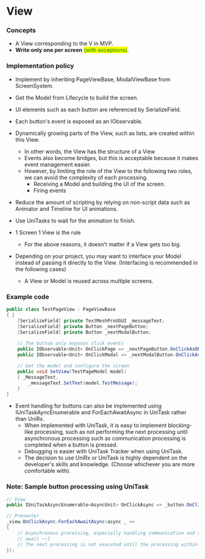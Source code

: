 # View

### Concepts

* A View corresponding to the V in MVP.
* **Write only one per screen** <mark style="color:green;">(with exceptions)</mark>.

### Implementation policy

* Implement by inheriting PageViewBase, ModalViewBase from ScreenSystem.
* Get the Model from Lifecycle to build the screen.
* UI elements such as each button are referenced by SerializeField.
* Each button's event is exposed as an IObservable.
* Dynamically growing parts of the View, such as lists, are created within this View.
  * In other words, the View has the structure of a View
  * Events also become bridges, but this is acceptable because it makes event management easier.
  * However, by limiting the role of the View to the following two roles, we can avoid the complexity of each processing.
    * Receiving a Model and building the UI of the screen.
    * Firing events
* Reduce the amount of scripting by relying on non-script data such as Animator and Timeline for UI animations.
* Use UniTasks to wait for the animation to finish.
* 1 Screen 1 View is the rule
  * For the above reasons, it doesn't matter if a View gets too big.
* Depending on your project, you may want to interface your Model instead of passing it directly to the View. (Interfacing is recommended in the following cases)

    * A View or Model is reused across multiple screens.



### Example code

```csharp
public class TestPageView : PageViewBase
{ }
    [SerializeField] private TextMeshProUGUI _messageText;
    [SerializeField] private Button _nextPageButton;
    [SerializeField] private Button _nextModalButton;
    
    // The button only exposes click events
    public IObservable<Unit> OnClickPage => _nextPageButton.OnClickAsObservable();
    public IObservable<Unit> OnClickModal => _nextModalButton.OnClickAsObservable();

    // Get the model and configure the screen
    public void SetView(TestPageModel model)
    { _MessageText.
        _messageText.SetText(model.TestMessage);
    }
}
```

* Event handling for buttons can also be implemented using IUniTaskAyncEnumerable and ForEachAwaitAsync in UniTask rather than UniRx.
  * When implemented with UniTask, it is easy to implement blocking-like processing, such as not performing the next processing until asynchronous processing such as communication processing is completed when a button is pressed.
  * Debugging is easier with UniTask Tracker when using UniTask.
  * The decision to use UniRx or UniTask is highly dependent on the developer's skills and knowledge. (Choose whichever you are more comfortable with).

### Note: Sample button processing using UniTask

```csharp
// View
public IUniTaskAsyncEnumerable<AsyncUnit> OnClickAsync => _button.OnClickAsAsyncEnumerable();

// Presenter
_view.OnClickAsync.ForEachAwaitAsync(async _ =>
{
    // Asynchronous processing, especially handling communication and screen transitions.
    // await ~~]
    // The next processing is not executed until the processing within the function is complete.
});
```
